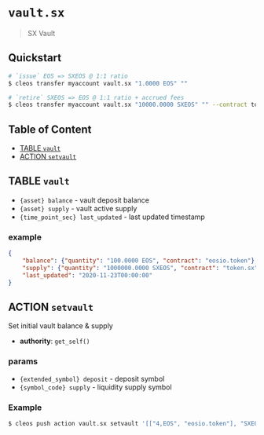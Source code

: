 # `vault.sx`

> SX Vault

## Quickstart

```bash
# `issue` EOS => SXEOS @ 1:1 ratio
$ cleos transfer myaccount vault.sx "1.0000 EOS" ""

# `retire` SXEOS => EOS @ 1:1 ratio + accrued fees
$ cleos transfer myaccount vault.sx "10000.0000 SXEOS" "" --contract token.sx
```

## Table of Content

- [TABLE `vault`](#table-vault)
- [ACTION `setvault`](#table-setvault)

## TABLE `vault`

- `{asset} balance` - vault deposit balance
- `{asset} supply` - vault active supply
- `{time_point_sec} last_updated` - last updated timestamp

### example

```json
{
    "balance": {"quantity": "100.0000 EOS", "contract": "eosio.token"},
    "supply": {"quantity": "1000000.0000 SXEOS", "contract": "token.sx"},
    "last_updated": "2020-11-23T00:00:00"
}
```

## ACTION `setvault`

Set initial vault balance & supply

- **authority**: `get_self()`

### params

- `{extended_symbol} deposit` - deposit symbol
- `{symbol_code} supply` - liquidity supply symbol

### Example

```bash
$ cleos push action vault.sx setvault '[["4,EOS", "eosio.token"], "SXEOS"]' -p vault.sx
```